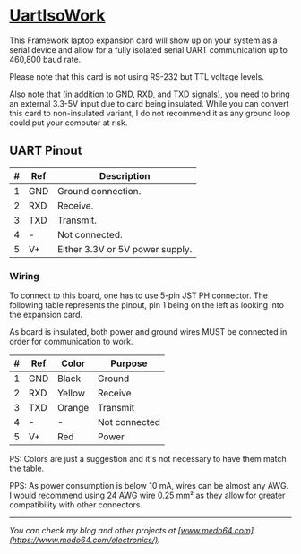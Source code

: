 [UartIsoWork](https://medo64.com/uartisowork/)
==============================================

This Framework laptop expansion card will show up on your system as a serial
device and allow for a fully isolated serial UART communication up to 460,800
baud rate.

Please note that this card is not using RS-232 but TTL voltage levels.

Also note that (in addition to GND, RXD, and TXD signals), you need to bring
an external 3.3-5V input due to card being insulated. While you can convert this
card to non-insulated variant, I do not recommend it as any ground loop could
put your computer at risk.


## UART Pinout

| # | Ref | Description                     |
|--:|-----|---------------------------------|
| 1 | GND | Ground connection.              |
| 2 | RXD | Receive.                        |
| 3 | TXD | Transmit.                       |
| 4 | -   | Not connected.                  |
| 5 | V+  | Either 3.3V or 5V power supply. |


### Wiring

To connect to this board, one has to use 5-pin JST PH connector. The following
table represents the pinout, pin 1 being on the left as looking into the
expansion card.

As board is insulated, both power and ground wires MUST be connected in order
for communication to work.

| # | Ref | Color  | Purpose       |
|--:|-----|--------|---------------|
| 1 | GND | Black  | Ground        |
| 2 | RXD | Yellow | Receive       |
| 3 | TXD | Orange | Transmit      |
| 4 | -   | -      | Not connected |
| 5 | V+  | Red    | Power         |

PS: Colors are just a suggestion and it's not necessary to have them match the
table.

PPS: As power consumption is below 10 mA, wires can be almost any AWG. I would
recommend using 24 AWG wire 0.25 mm² as they allow for greater compatibility
with other connectors.

---
*You can check my blog and other projects at [www.medo64.com](https://www.medo64.com/electronics/).*
